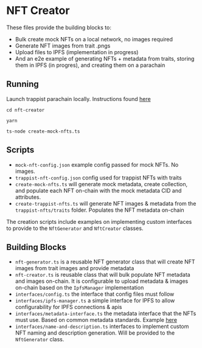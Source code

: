 # NFT Creator

These files provide the building blocks to:
- Bulk create mock NFTs on a local network, no images required
- Generate NFT images from trait .pngs
- Upload files to IPFS (implementation in progress)
- And an e2e example of generating NFTs + metadata from traits, storing them in IPFS (in progres), and creating them on a parachain

## Running
Launch trappist parachain locally.
Instructions found [here](../README.md)

```
cd nft-creator
```

```
yarn
```

```
ts-node create-mock-nfts.ts
```


## Scripts
- `mock-nft-config.json` example config passed for mock NFTs. No images.
- `trappist-nft-config.json` config used for trappist NFTs with traits
- `create-mock-nfts.ts` will generate mock metadata, create collection, and populate each NFT on-chain with the mock metadata CID and attributes.
- `create-trappist-nfts.ts` will generate NFT images & metadata from the `trappist-nfts/traits` folder. Populates the NFT metadata on-chain

The creation scripts include examples on implementing custom interfaces to provide to the `NftGenerator` and `NftCreator` classes.

## Building Blocks
- `nft-generator.ts` is a reusable NFT generator class that will create NFT images from trait images and provide metadata
- `nft-creator.ts` is reusable class that will bulk populate NFT metadata and images on-chain. It is configurable to upload metadata & images on-chain based on the `IpfsManager` implementation
- `interfaces/config.ts` the interface that config files must follow
- `interfaces/ipfs-manager.ts` a simple interface for IPFS to allow configurability for IPFS connections & apis
- `interfaces/metadata-interface.ts` the metadata interface that the NFTs must use. Based on common metadata standards. Example [here](https://docs.opensea.io/docs/metadata-standards)
- `interfaces/name-and-description.ts` interfaces to implement custom NFT naming and description generation. Will be provided to the `NftGenerator` class.

